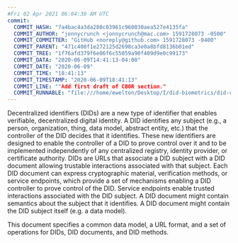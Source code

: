 ```yaml
---
#Fri 02 Apr 2021 06:04:30 AM UTC
commit:
  COMMIT_HASH: "7a4bac4a3da280c03961c960030aea527e4135fa"
  COMMIT_AUTHOR: "jonnycrunch <jonnycrunch@mac.com> 1591728073 -0500"
  COMMIT_COMMITTER: "GitHub <noreply@github.com> 1591728073 -0400"
  COMMIT_PARENT: "471c400f1e272125d2698ca3e0a8bfd8136b01ed"
  COMMIT_TREE: "1f76afd379f6e06f6c55059a90f409d9e0c99173"
  COMMIT_DATA: "2020-06-09T14:41:13-04:00"
  COMMIT_DATE: "2020-06-09"
  COMMIT_TIME: "18:41:13"
  COMMIT_TIMESTAMP: "2020-06-09T18:41:13"
  COMMIT_LINE: ""Add first draft of CBOR section."
  COMMIT_RUNNABLE: "file:///home/ewelton/Desktop/I/did-biometrics/did-core-dataset/analysis/gitinfo/7a4bac4a3da280c03961c960030aea527e4135fa/snapshot/index.html"
---
```


<section id="abstract">
<p>
<a>Decentralized identifiers</a> (DIDs) are a new type of identifier that
enables verifiable, decentralized digital identity. A <a>DID</a> identifies any
subject (e.g., a person, organization, thing, data model, abstract entity, etc.)
that the controller of the <a>DID</a> decides that it identifies. These new
identifiers are designed to enable the controller of a <a>DID</a> to prove
control over it and to be implemented independently of any centralized registry,
identity provider, or certificate authority. <a>DID</a>s are URLs that associate
a <a>DID subject</a> with a <a>DID document</a> allowing trustable interactions
associated with that subject. Each <a>DID document</a> can express cryptographic
material, verification methods, or <a>service endpoints</a>, which provide a set
of mechanisms enabling a <a>DID controller</a> to prove control of the
<a>DID</a>. <a>Service endpoints</a> enable trusted interactions associated with
the <a>DID subject</a>. A <a>DID document</a> might contain semantics about the
subject that it identifies. A <a>DID document</a> might contain the <a>DID
subject</a> itself (e.g. a data model).
    </p>
<p>
This document specifies a common data model, a URL format, and a set of
operations for <a>DIDs</a>, <a>DID documents</a>, and <a>DID methods</a>.
    </p>
</section>
